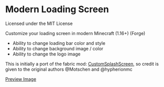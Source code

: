# Modern Loading Screen

Licensed under the MIT License

Customize your loading screen in modern Minecraft (1.16+) (Forge)

- Ability to change loading bar color and style
- Ability to change background image / color
- Ability to change the logo image

This is initially a port of the fabric mod: [CustomSplashScreen](https://github.com/TeamMidnightDust/CustomSplashScreen),
so credit is given to the original authors @Motschen and @hypherionmc

[Preview Image](preview.png)